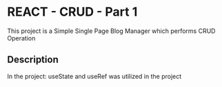 # REACT - CRUD - Part 1

This project is a Simple Single Page Blog Manager which performs CRUD Operation

## Description

In the project:
useState and useRef was utilized in the project